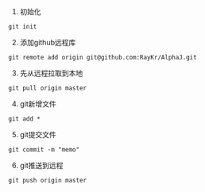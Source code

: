 1. 初始化
```
git init
```

2. 添加github远程库
```
git remote add origin git@github.com:RayKr/AlphaJ.git
```

3. 先从远程拉取到本地
```
git pull origin master
```

4. git新增文件
```
git add *
```

5. git提交文件
```
git commit -m "memo"
```

6. git推送到远程
```
git push origin master
```
